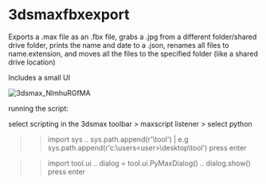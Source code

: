 # 3dsmaxfbxexport

Exports a .max file as an .fbx file, grabs a .jpg from a different folder/shared drive folder, prints the name and date to a .json, renames all files to name.extension, and moves all the files to the specified folder (like a shared drive location)

Includes a small UI

![3dsmax_NlmhuRGfMA](https://user-images.githubusercontent.com/56063583/206461724-aae1e578-987a-4cfa-94fa-9b1a4197c710.png)


running the script:

select scripting in the 3dsmax toolbar > maxscript listener > select python

>> import sys
.. sys.path.append(r'<path>\tool')           | e.g sys.path.append(r'c:\users\<user>\desktop\tool')
press enter

>> import tool.ui
.. dialog = tool.ui.PyMaxDialog()
.. dialog.show()
press enter
